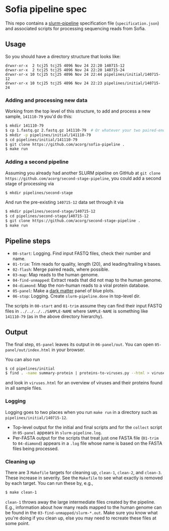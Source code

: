 # Sofia pipeline spec

This repo contains a
[slurm-pipeline](https://github.com/acorg/slurm-pipeline) specification
file (`specification.json`) and associated scripts for processing
sequencing reads from Sofia.

## Usage

So you should have a directory structure that looks like:

    drwxr-xr-x  2 tcj25 tcj25 4096 Nov 24 22:20 140715-12
    drwxr-xr-x  2 tcj25 tcj25 4096 Nov 24 22:20 140715-24
    drwxr-xr-x 10 tcj25 tcj25 4096 Nov 24 22:44 pipelines/initial/140715-12
    drwxr-xr-x 10 tcj25 tcj25 4096 Nov 24 22:23 pipelines/initial/140715-24

### Adding and processing new data

Working from the top level of this structure, to add and process a new
sample, `141110-79` you'd do this:

```sh
$ mkdir 141110-79
$ cp 1.fastq.gz 2.fastq.gz 141110-79  # Or whatever your two paired-end reads are.
$ mkdir -p pipelines/initial/141110-79
$ cd pipelines/initial/141110-79
$ git clone https://github.com/acorg/sofia-pipeline .
$ make run
```

### Adding a second pipeline

Assuming you already had another SLURM pipeline on GitHub at
`git clone https://github.com/acorg/second-stage-pipeline`,
you could add a second stage of processing via

```sh
$ mkdir pipelines/second-stage
```

And run the pre-existing `140715-12` data set through it via

```sh
$ mkdir pipelines/second-stage/140715-12
$ cd pipelines/second-stage/140715-12
$ git clone https://github.com/acorg/second-stage-pipeline .
$ make run
```

## Pipeline steps

* `00-start`: Logging. Find input FASTQ files, check their number and name.
* `01-trim`: Trim reads for quality, length (20), and leading/trailing `N` bases.
* `02-flash`: Merge paired reads, where possible.
* `03-map`: Map reads to the human genome.
* `04-find-unmapped`: Extract reads that did not map to the human genome.
* `04-diamond`: Map the non-human reads to a viral protein database.
* `05-panel`: Make a [dark matter](https://github.com/acorg/dark-matter/) panel of blue plots.
* `06-stop`: Logging. Create `slurm-pipeline.done` in top-level dir.

The scripts in `00-start` and `01-trim` assume they can find their
input FASTQ files in `../../../../SAMPLE-NAME` where `SAMPLE-NAME` is
something like `141110-79` (as in the above directory hierarchy).

## Output

The final step, `05-panel` leaves its output in `06-panel/out`. You can
open `05-panel/out/index.html` in your browser.

You can also run

```sh
$ cd pipelines/initial
$ find . -name summary-protein | proteins-to-viruses.py --html > viruses.html
```

and look in `viruses.html` for an overview of viruses and their proteins
found in all sample files.

### Logging

Logging goes to two places when you run `make run` in a directory such as
`pipelines/initial/140715-12`. 
* Top-level output for the initial and final scripts and for the `collect`
script in `05-panel` appears in `slurm-pipeline.log`.
* Per-FASTA output for the scripts that treat just one FASTA file
(`01-trim` to `04-diamond`) appears in a `.log` file whose name is
based on the FASTA files being processed.

### Cleaning up

There are 3 `Makefile` targets for cleaning up, `clean-1`, `clean-2`, and
`clean-3`. These increase in severity. See the `Makefile` to see what
exactly is removed by each target. You can run these by, e.g.,

```sh
$ make clean-1
```

`clean-1` throws away the large intermediate files created by the pipeline.
E.g., information about how many reads mapped to the human genome can be
found in the `03-find-unmapped/slurm-*.out`. Make sure you know what you're
doing if you clean up, else you may need to recreate these files at some
point.
